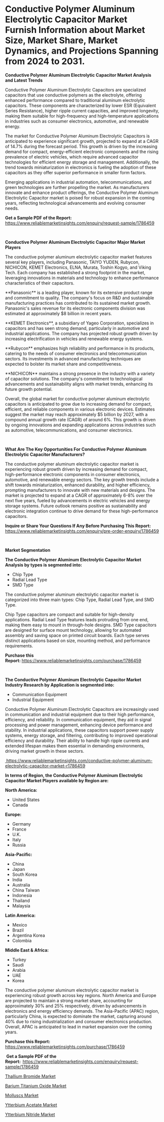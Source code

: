<p><h1>Conductive Polymer Aluminum Electrolytic Capacitor Market Furnish Information about Market Size, Market Share, Market Dynamics, and Projections Spanning from 2024 to 2031.</h1></p><p><strong>Conductive Polymer Aluminum Electrolytic Capacitor Market Analysis and Latest Trends</strong></p>
<p><p>Conductive Polymer Aluminum Electrolytic Capacitors are specialized capacitors that use conductive polymers as the electrolyte, offering enhanced performance compared to traditional aluminum electrolytic capacitors. These components are characterized by lower ESR (Equivalent Series Resistance), higher ripple current capacities, and improved longevity, making them suitable for high-frequency and high-temperature applications in industries such as consumer electronics, automotive, and renewable energy.</p><p>The market for Conductive Polymer Aluminum Electrolytic Capacitors is anticipated to experience significant growth, projected to expand at a CAGR of 14.7% during the forecast period. This growth is driven by the increasing demand for compact, energy-efficient electronic components and the rising prevalence of electric vehicles, which require advanced capacitor technologies for efficient energy storage and management. Additionally, the trend towards miniaturization in electronics is fueling the adoption of these capacitors as they offer superior performance in smaller form factors.</p><p>Emerging applications in industrial automation, telecommunications, and green technologies are further propelling the market. As manufacturers innovate and enhance product offerings, the Conductive Polymer Aluminum Electrolytic Capacitor market is poised for robust expansion in the coming years, reflecting technological advancements and evolving consumer needs.</p></p>
<p><strong>Get a Sample PDF of the Report:&nbsp;</strong> <a href="https://www.reliablemarketinsights.com/enquiry/request-sample/1786459?utm_campaign=1405&utm_medium=2&utm_source=Github&utm_content=ia&utm_term=09102024&utm_id=conductive-polymer-aluminum-electrolytic-capacitor">https://www.reliablemarketinsights.com/enquiry/request-sample/1786459</a></p>
<p>&nbsp;</p>
<p><strong>Conductive Polymer Aluminum Electrolytic Capacitor Major Market Players</strong></p>
<p><p>The conductive polymer aluminum electrolytic capacitor market features several key players, including Panasonic, TAIYO YUDEN, Rubycon, NICHICON, KEMET Electronics, ELNA, Murata, Toshin Kogyo, and Viking Tech. Each company has established a strong footprint in the market, leveraging innovations in materials and technology to enhance performance characteristics of their capacitors.</p><p>**Panasonic** is a leading player, known for its extensive product range and commitment to quality. The company's focus on R&D and sustainable manufacturing practices has contributed to its sustained market growth. Panasonic's sales revenue for its electronic components division was estimated at approximately $8 billion in recent years.</p><p>**KEMET Electronics**, a subsidiary of Yageo Corporation, specializes in capacitors and has seen strong demand, particularly in automotive and industrial applications. The company has projected robust growth driven by increasing electrification in vehicles and renewable energy systems.</p><p>**Rubycon** emphasizes high reliability and performance in its products, catering to the needs of consumer electronics and telecommunication sectors. Its investments in advanced manufacturing techniques are expected to bolster its market share and competitiveness.</p><p>**NICHICON** maintains a strong presence in the industry with a variety of capacitor solutions. The company's commitment to technological advancements and sustainability aligns with market trends, enhancing its future growth potential.</p><p>Overall, the global market for conductive polymer aluminum electrolytic capacitors is anticipated to grow due to increasing demand for compact, efficient, and reliable components in various electronic devices. Estimates suggest the market may reach approximately $5 billion by 2027, with a compound annual growth rate (CAGR) of around 6%. This growth is driven by ongoing innovations and expanding applications across industries such as automotive, telecommunications, and consumer electronics.</p></p>
<p>&nbsp;</p>
<p><strong>What Are The Key Opportunities For Conductive Polymer Aluminum Electrolytic Capacitor Manufacturers?</strong></p>
<p><p>The conductive polymer aluminum electrolytic capacitor market is experiencing robust growth driven by increasing demand for compact, high-performance electronic components in consumer electronics, automotive, and renewable energy sectors. The key growth trends include a shift towards miniaturization, enhanced durability, and higher efficiency, prompting manufacturers to innovate with new materials and designs. The market is projected to expand at a CAGR of approximately 6-8% over the next five years, fueled by advancements in electric vehicles and energy storage systems. Future outlook remains positive as sustainability and electronic integration continue to drive demand for these high-performance capacitors.</p></p>
<p><strong>Inquire or Share Your Questions If Any Before Purchasing This Report:</strong> <a href="https://www.reliablemarketinsights.com/enquiry/pre-order-enquiry/1786459?utm_campaign=1405&utm_medium=2&utm_source=Github&utm_content=ia&utm_term=09102024&utm_id=conductive-polymer-aluminum-electrolytic-capacitor">https://www.reliablemarketinsights.com/enquiry/pre-order-enquiry/1786459</a></p>
<p>&nbsp;</p>
<p><strong>Market Segmentation</strong></p>
<p><strong>The Conductive Polymer Aluminum Electrolytic Capacitor Market Analysis by types is segmented into:</strong></p>
<p><ul><li>Chip Type</li><li>Radial Lead Type</li><li>SMD Type</li></ul></p>
<p><p>The conductive polymer aluminum electrolytic capacitor market is categorized into three main types: Chip Type, Radial Lead Type, and SMD Type. </p><p>Chip Type capacitors are compact and suitable for high-density applications. Radial Lead Type features leads protruding from one end, making them easy to mount in through-hole designs. SMD Type capacitors are designed for surface mount technology, allowing for automated assembly and saving space on printed circuit boards. Each type serves distinct applications based on size, mounting method, and performance requirements.</p></p>
<p><strong>Purchase this Report:&nbsp;</strong><a href="https://www.reliablemarketinsights.com/purchase/1786459?utm_campaign=1405&utm_medium=2&utm_source=Github&utm_content=ia&utm_term=09102024&utm_id=conductive-polymer-aluminum-electrolytic-capacitor">https://www.reliablemarketinsights.com/purchase/1786459</a></p>
<p>&nbsp;</p>
<p><strong>The Conductive Polymer Aluminum Electrolytic Capacitor Market Industry Research by Application is segmented into:</strong></p>
<p><ul><li>Communication Equipment</li><li>Industrial Equipment</li></ul></p>
<p><p>Conductive Polymer Aluminum Electrolytic Capacitors are increasingly used in communication and industrial equipment due to their high performance, efficiency, and reliability. In communication equipment, they aid in signal processing and power management, enhancing device performance and stability. In industrial applications, these capacitors support power supply systems, energy storage, and filtering, contributing to improved operational efficiency and durability. Their ability to handle high ripple currents and extended lifespan makes them essential in demanding environments, driving market growth in these sectors.</p></p>
<p><a href="https://www.reliablemarketinsights.com/conductive-polymer-aluminum-electrolytic-capacitor-market-r1786459?utm_campaign=1405&utm_medium=2&utm_source=Github&utm_content=ia&utm_term=09102024&utm_id=conductive-polymer-aluminum-electrolytic-capacitor">&nbsp;https://www.reliablemarketinsights.com/conductive-polymer-aluminum-electrolytic-capacitor-market-r1786459</a></p>
<p><strong>In terms of Region, the Conductive Polymer Aluminum Electrolytic Capacitor Market Players available by Region are:</strong></p>
<p>
    <p> <strong> North America: </strong>
        <ul>
            <li>United States</li>
            <li>Canada</li>
        </ul>
        </p> 
    <p> <strong> Europe: </strong>
        <ul>
            <li>Germany</li>
            <li>France</li>
            <li>U.K.</li>
            <li>Italy</li>
            <li>Russia</li>
        </ul>
        </p> 
    <p> <strong> Asia-Pacific: </strong>
        <ul>
            <li>China</li>
            <li>Japan</li>
            <li>South Korea</li>
            <li>India</li>
            <li>Australia</li>
            <li>China Taiwan</li>
            <li>Indonesia</li>
            <li>Thailand</li>
            <li>Malaysia</li>
        </ul>
        </p> 
    <p> <strong> Latin America: </strong>
        <ul>
            <li>Mexico</li>
            <li>Brazil</li>
            <li>Argentina Korea</li>
            <li>Colombia</li>
        </ul>
        </p> 
    <p> <strong> Middle East & Africa: </strong>
        <ul>
            <li>Turkey</li>
            <li>Saudi</li>
            <li>Arabia</li>
            <li>UAE</li>
            <li>Korea</li>
        </ul>
    </p>
    </p>
<p><p>The conductive polymer aluminum electrolytic capacitor market is experiencing robust growth across key regions. North America and Europe are projected to maintain a strong market share, accounting for approximately 30% and 25% respectively, driven by advancements in electronics and energy efficiency demands. The Asia-Pacific (APAC) region, particularly China, is expected to dominate the market, capturing around 40% due to rising industrialization and consumer electronics production. Overall, APAC is anticipated to lead in market expansion over the coming years.</p></p>
<p><strong>Purchase this Report: </strong><a href="https://www.reliablemarketinsights.com/purchase/1786459?utm_campaign=1405&utm_medium=2&utm_source=Github&utm_content=ia&utm_term=09102024&utm_id=conductive-polymer-aluminum-electrolytic-capacitor">https://www.reliablemarketinsights.com/purchase/1786459</a></p>
<p>&nbsp;<strong>Get a Sample PDF of the Report:&nbsp;&nbsp;</strong><a href="https://www.reliablemarketinsights.com/enquiry/request-sample/1786459?utm_campaign=1405&utm_medium=2&utm_source=Github&utm_content=ia&utm_term=09102024&utm_id=conductive-polymer-aluminum-electrolytic-capacitor">https://www.reliablemarketinsights.com/enquiry/request-sample/1786459</a></p>
<p><strong></strong></p>
<p><p><a href="https://www.linkedin.com/pulse/thallium-bromide-market-share-analysis-growth-trends-forecasts-6yqkc?utm_campaign=1405&utm_medium=2&utm_source=Github&utm_content=ia&utm_term=09102024&utm_id=conductive-polymer-aluminum-electrolytic-capacitor">Thallium Bromide Market</a></p><p><a href="https://www.linkedin.com/pulse/regional-adaptations-global-barium-titanium-oxide-market-trends-avqze?utm_campaign=1405&utm_medium=2&utm_source=Github&utm_content=ia&utm_term=09102024&utm_id=conductive-polymer-aluminum-electrolytic-capacitor">Barium Titanium Oxide Market</a></p><p><a href="https://issuu.com/reportprime-2/docs/molluscs-market-size-2030.pptx_604c7e808bf606?utm_campaign=1405&utm_medium=2&utm_source=Github&utm_content=ia&utm_term=09102024&utm_id=conductive-polymer-aluminum-electrolytic-capacitor">Molluscs Market</a></p><p><a href="https://www.linkedin.com/pulse/market-insights-global-ytterbium-acetate-forecast-innovation-xbwof?trackingId=cPXU3Xi9TNGE3RstD06m9w%3D%3D&utm_campaign=1405&utm_medium=2&utm_source=Github&utm_content=ia&utm_term=09102024&utm_id=conductive-polymer-aluminum-electrolytic-capacitor">Ytterbium Acetate Market</a></p><p><a href="https://www.linkedin.com/pulse/how-ytterbium-nitride-market-evolved-key-trends-regional-dynamics-ngy0f?trackingId=irBymRtASDamMXM31CRLuQ%3D%3D&utm_campaign=1405&utm_medium=2&utm_source=Github&utm_content=ia&utm_term=09102024&utm_id=conductive-polymer-aluminum-electrolytic-capacitor">Ytterbium Nitride Market</a></p></p>